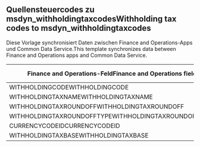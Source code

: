 ## <a name="withholding-tax-codes-to-msdyn_withholdingtaxcodes"></a><span data-ttu-id="7b3e1-101">Quellensteuercodes zu msdyn_withholdingtaxcodes</span><span class="sxs-lookup"><span data-stu-id="7b3e1-101">Withholding tax codes to msdyn_withholdingtaxcodes</span></span>

<span data-ttu-id="7b3e1-102">Diese Vorlage synchronisiert Daten zwischen Finance and Operations-Apps und Common Data Service.</span><span class="sxs-lookup"><span data-stu-id="7b3e1-102">This template synchronizes data between Finance and Operations apps and Common Data Service.</span></span>

<span data-ttu-id="7b3e1-103">Finance and Operations-Feld</span><span class="sxs-lookup"><span data-stu-id="7b3e1-103">Finance and Operations field</span></span> | <span data-ttu-id="7b3e1-104">Zuordnungstyp</span><span class="sxs-lookup"><span data-stu-id="7b3e1-104">Map type</span></span> | <span data-ttu-id="7b3e1-105">Anderes Dynamics 365-Feld</span><span class="sxs-lookup"><span data-stu-id="7b3e1-105">Other Dynamics 365 field</span></span> | <span data-ttu-id="7b3e1-106">Standardwert</span><span class="sxs-lookup"><span data-stu-id="7b3e1-106">Default value</span></span>
---|---|---|---
<span data-ttu-id="7b3e1-107">WITHHOLDINGCODE</span><span class="sxs-lookup"><span data-stu-id="7b3e1-107">WITHHOLDINGCODE</span></span> | = | <span data-ttu-id="7b3e1-108">msdyn_name</span><span class="sxs-lookup"><span data-stu-id="7b3e1-108">msdyn_name</span></span> | 
<span data-ttu-id="7b3e1-109">WITHHOLDINGTAXNAME</span><span class="sxs-lookup"><span data-stu-id="7b3e1-109">WITHHOLDINGTAXNAME</span></span> | = | <span data-ttu-id="7b3e1-110">msdyn_description</span><span class="sxs-lookup"><span data-stu-id="7b3e1-110">msdyn_description</span></span> | 
<span data-ttu-id="7b3e1-111">WITHHOLDINGTAXROUNDOFF</span><span class="sxs-lookup"><span data-stu-id="7b3e1-111">WITHHOLDINGTAXROUNDOFF</span></span> | = | <span data-ttu-id="7b3e1-112">msdyn_roundoff</span><span class="sxs-lookup"><span data-stu-id="7b3e1-112">msdyn_roundoff</span></span> | 
<span data-ttu-id="7b3e1-113">WITHHOLDINGTAXROUNDOFFTYPE</span><span class="sxs-lookup"><span data-stu-id="7b3e1-113">WITHHOLDINGTAXROUNDOFFTYPE</span></span> | >< | <span data-ttu-id="7b3e1-114">msdyn_roundofftype</span><span class="sxs-lookup"><span data-stu-id="7b3e1-114">msdyn_roundofftype</span></span> | 
<span data-ttu-id="7b3e1-115">CURRENCYCODEID</span><span class="sxs-lookup"><span data-stu-id="7b3e1-115">CURRENCYCODEID</span></span> | = | <span data-ttu-id="7b3e1-116">msdyn_currency.isocurrencycode</span><span class="sxs-lookup"><span data-stu-id="7b3e1-116">msdyn_currency.isocurrencycode</span></span> | 
<span data-ttu-id="7b3e1-117">WITHHOLDINGTAXBASE</span><span class="sxs-lookup"><span data-stu-id="7b3e1-117">WITHHOLDINGTAXBASE</span></span> | >< | <span data-ttu-id="7b3e1-118">msdyn_taxableamountorigin</span><span class="sxs-lookup"><span data-stu-id="7b3e1-118">msdyn_taxableamountorigin</span></span> | 
